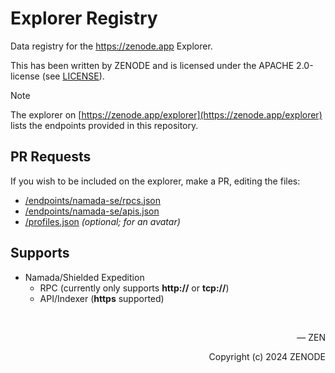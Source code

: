 # Explorer Registry

Data registry for the https://zenode.app Explorer.

This has been written by ZENODE and is licensed under the APACHE 2.0-license (see [LICENSE](./LICENSE)).

> [!NOTE]
> The explorer on [https://zenode.app/explorer](https://zenode.app/explorer) lists the endpoints provided in this repository.

## PR Requests

If you wish to be included on the explorer, make a PR, editing the files:
- [/endpoints/namada-se/rpcs.json](/endpoints/namada-se/rpcs.json)
- [/endpoints/namada-se/apis.json](/endpoints/namada-se/apis.json)
- [/profiles.json](/profiles.json) _(optional; for an avatar)_

## Supports

- Namada/Shielded Expedition
  - RPC (currently only supports **http://** or **tcp://**)
  - API/Indexer (**https** supported)

</br>

<p align="right">— ZEN</p>
<p align="right">Copyright (c) 2024 ZENODE</p>
